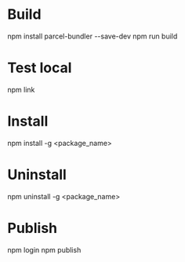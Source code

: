 # Build
npm install parcel-bundler --save-dev
npm run build

# Test local
npm link

# Install
npm install -g <package_name>

# Uninstall
npm uninstall -g <package_name>

# Publish
npm login
npm publish